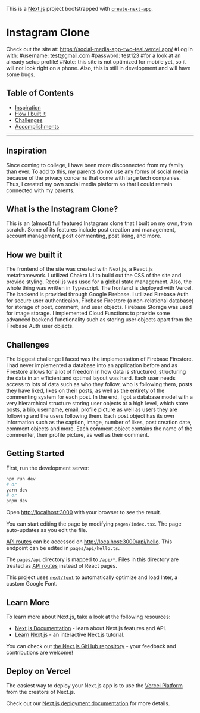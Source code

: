 This is a [Next.js](https://nextjs.org/) project bootstrapped with [`create-next-app`](https://github.com/vercel/next.js/tree/canary/packages/create-next-app).


# Instagram Clone

Check out the site at: https://social-media-app-two-teal.vercel.app/
#Log in with:
#username: test@gmail.com
#password: test123
#for a look at an already setup profile!
#Note: this site is not optimized for mobile yet, so it will not look right on a phone.
Also, this is still in development and will have some bugs.

## Table of Contents
- [Inspiration](#inspiration)
- [How I built it](#how-we-built-it)
- [Challenges](#challenges)
- [Accomplishments](#accomplishments)

---

## Inspiration
Since coming to college, I have been more disconnected from my family than ever. To add to this, my parents do not use any forms of social media because of the privacy concerns that come with large tech companies. Thus, I created my own social media platform so that I could remain connected with my parents.

## What is the Instagram Clone?
This is an (almost) full featured Instagram clone that I built on my own, from scratch. Some of its features include post creation and management, account management, post commenting, post liking, and more.

## How we built it
The frontend of the site was created with Next.js, a React.js metaframework. I utilized Chakra UI to build out the CSS of the site and provide styling. Recoil.js was used for a global state management. Also, the whole thing was written in Typescript. The frontend is deployed with Vercel. The backend is provided through Google Firebase. I utilized Firebase Auth for secure user authenticaion, Firebase Firestore (a non-relational database) for storage of post, comment, and user objects. Firebase Storage was used for image storage. I implemented Cloud Functions to provide some advanced backend functionality such as storing user objects apart from the Firebase Auth user objects.

## Challenges
The biggest challenge I faced was the implementation of Firebase Firestore. I had never implemented a database into an application before and as Firestore allows for a lot of freedom in how data is structured, structuring the data in an efficient and optimal layout was hard. Each user needs access to lots of data such as who they follow, who is following them, posts they have liked, likes on their posts, as well as the entirety of the commenting system for each post. In the end, I got a database model with a very hierarchical structure storing user objects at a high level, which store posts, a bio, username, email, profile picture as well as users they are following and the users following them. Each post object has its own information such as the caption, image, number of likes, post creation date, comment objects and more. Each comment object contains the name of the commenter, their profile picture, as well as their comment.


## Getting Started

First, run the development server:

```bash
npm run dev
# or
yarn dev
# or
pnpm dev
```

Open [http://localhost:3000](http://localhost:3000) with your browser to see the result.

You can start editing the page by modifying `pages/index.tsx`. The page auto-updates as you edit the file.

[API routes](https://nextjs.org/docs/api-routes/introduction) can be accessed on [http://localhost:3000/api/hello](http://localhost:3000/api/hello). This endpoint can be edited in `pages/api/hello.ts`.

The `pages/api` directory is mapped to `/api/*`. Files in this directory are treated as [API routes](https://nextjs.org/docs/api-routes/introduction) instead of React pages.

This project uses [`next/font`](https://nextjs.org/docs/basic-features/font-optimization) to automatically optimize and load Inter, a custom Google Font.

## Learn More

To learn more about Next.js, take a look at the following resources:

- [Next.js Documentation](https://nextjs.org/docs) - learn about Next.js features and API.
- [Learn Next.js](https://nextjs.org/learn) - an interactive Next.js tutorial.

You can check out [the Next.js GitHub repository](https://github.com/vercel/next.js/) - your feedback and contributions are welcome!

## Deploy on Vercel

The easiest way to deploy your Next.js app is to use the [Vercel Platform](https://vercel.com/new?utm_medium=default-template&filter=next.js&utm_source=create-next-app&utm_campaign=create-next-app-readme) from the creators of Next.js.

Check out our [Next.js deployment documentation](https://nextjs.org/docs/deployment) for more details.
